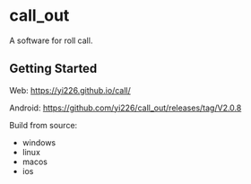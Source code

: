# call_out

A software for roll call.

## Getting Started

Web: https://yi226.github.io/call/

Android: https://github.com/yi226/call_out/releases/tag/V2.0.8

Build from source:

- windows
- linux
- macos
- ios
